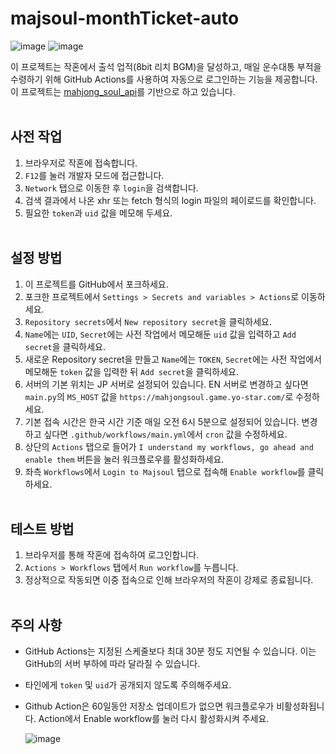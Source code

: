 # majsoul-monthTicket-auto
![image](https://github.com/4n3u/majsoul-monthTicket-auto/assets/167657823/89844790-9a47-40b7-8e65-ed07430f3917)
![image](https://github.com/4n3u/majsoul-monthTicket-auto/assets/167657823/720689fa-7237-4d85-8979-c3e768c7f1d9)

이 프로젝트는 작혼에서 출석 업적(8bit 리치 BGM)을 달성하고, 매일 운수대통 부적을 수령하기 위해 GitHub Actions를 사용하여 자동으로 로그인하는 기능을 제공합니다.  
이 프로젝트는 [mahjong_soul_api](https://github.com/MahjongRepository/mahjong_soul_api)를 기반으로 하고 있습니다.
<br/><br/>
## 사전 작업

1. 브라우저로 작혼에 접속합니다.
2. `F12`를 눌러 개발자 모드에 접근합니다.
3. `Network` 탭으로 이동한 후 `login`을 검색합니다.
4. 검색 결과에서 나온 xhr 또는 fetch 형식의 login 파일의 페이로드를 확인합니다.
5. 필요한 `token`과 `uid` 값을 메모해 두세요.
<br/><br/>
## 설정 방법

1. 이 프로젝트를 GitHub에서 포크하세요.
2. 포크한 프로젝트에서 `Settings > Secrets and variables > Actions`로 이동하세요.
3. `Repository secrets`에서 `New repository secret`을 클릭하세요.
4. `Name`에는 `UID`, `Secret`에는 사전 작업에서 메모해둔 `uid` 값을 입력하고 `Add secret`을 클릭하세요.
5. 새로운 Repository secret을 만들고 `Name`에는 `TOKEN`, `Secret`에는 사전 작업에서 메모해둔 `token` 값을 입력한 뒤 `Add secret`을 클릭하세요.
6. 서버의 기본 위치는 JP 서버로 설정되어 있습니다. EN 서버로 변경하고 싶다면 `main.py`의 `MS_HOST` 값을 `https://mahjongsoul.game.yo-star.com/`로 수정하세요.
7. 기본 접속 시간은 한국 시간 기준 매일 오전 6시 5분으로 설정되어 있습니다. 변경하고 싶다면 `.github/workflows/main.yml`에서 `cron` 값을 수정하세요.
8. 상단의 `Actions` 탭으로 들어가 `I understand my workflows, go ahead and enable them` 버튼을 눌러 워크플로우를 활성화하세요.
9. 좌측 `Workflows`에서 `Login to Majsoul` 탭으로 접속해 `Enable workflow`를 클릭하세요.
<br/><br/>
## 테스트 방법

1. 브라우저를 통해 작혼에 접속하여 로그인합니다.
2. `Actions > Workflows` 탭에서 `Run workflow`를 누릅니다.
3. 정상적으로 작동되면 이중 접속으로 인해 브라우저의 작혼이 강제로 종료됩니다.
<br/><br/>
## 주의 사항

- GitHub Actions는 지정된 스케줄보다 최대 30분 정도 지연될 수 있습니다. 이는 GitHub의 서버 부하에 따라 달라질 수 있습니다.
- 타인에게 `token` 및 `uid`가 공개되지 않도록 주의해주세요.
- Github Action은 60일동안 저장소 업데이트가 없으면 워크플로우가 비활성화됩니다. Action에서 Enable workflow를 눌러 다시 활성화시켜 주세요.

  ![image](https://github.com/4n3u/majsoul-monthTicket-auto/assets/167657823/28e1c8c1-5f4b-4bd4-837a-2c19ae7d3eb5)

